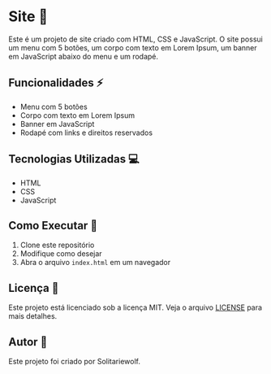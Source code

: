 # Site 🌟

Este é um projeto de site criado com HTML, CSS e JavaScript. O site possui um menu com 5 botões, um corpo com texto em Lorem Ipsum, um banner em JavaScript abaixo do menu e um rodapé.

## Funcionalidades ⚡️

- Menu com 5 botões
- Corpo com texto em Lorem Ipsum
- Banner em JavaScript
- Rodapé com links e direitos reservados

## Tecnologias Utilizadas 💻

- HTML
- CSS
- JavaScript

## Como Executar 🚀

1. Clone este repositório
2. Modifique como desejar
3. Abra o arquivo `index.html` em um navegador

## Licença 📝

Este projeto está licenciado sob a licença MIT. Veja o arquivo [LICENSE](LICENSE) para mais detalhes.

## Autor 👤

Este projeto foi criado por Solitariewolf.
